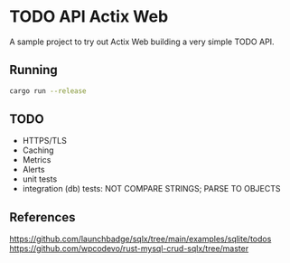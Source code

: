 # TODO API Actix Web

A sample project to try out Actix Web building a very simple TODO API.

## Running

```bash
cargo run --release
```

## TODO

- HTTPS/TLS
- Caching
- Metrics
- Alerts
- unit tests
- integration (db) tests: NOT COMPARE STRINGS; PARSE TO OBJECTS

## References

https://github.com/launchbadge/sqlx/tree/main/examples/sqlite/todos
https://github.com/wpcodevo/rust-mysql-crud-sqlx/tree/master
  